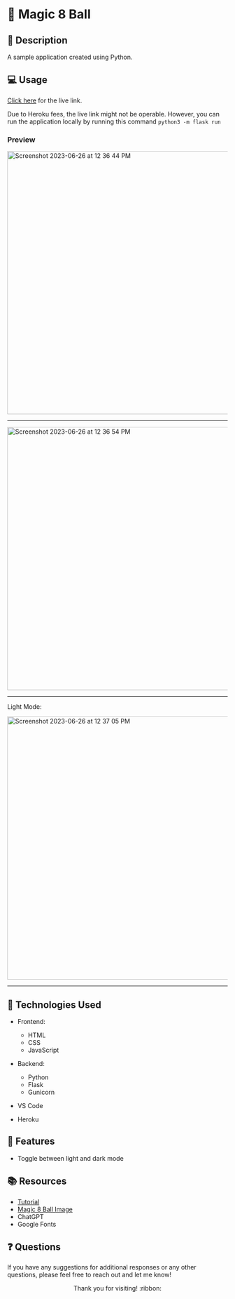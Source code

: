 # :8ball: Magic 8 Ball

## :pencil: Description

A sample application created using Python.

## :computer: Usage

[Click here](https://magic-8-ball1-53e2b49e6df5.herokuapp.com/) for the live link.

Due to Heroku fees, the live link might not be operable. However, you can run the application locally by running this command ```python3 -m flask run```

### Preview

<img width="600" alt="Screenshot 2023-06-26 at 12 36 44 PM" src="https://github.com/hbarry89/Magic-8-Ball/assets/106551259/900b89a9-026a-473f-85b8-e52e33dcc2b5">

---

<img width="600" alt="Screenshot 2023-06-26 at 12 36 54 PM" src="https://github.com/hbarry89/Magic-8-Ball/assets/106551259/17562443-8f69-4fa6-9054-e33959e6a897">

---

Light Mode:

<img width="600" alt="Screenshot 2023-06-26 at 12 37 05 PM" src="https://github.com/hbarry89/Magic-8-Ball/assets/106551259/1a62f105-fb59-49a3-b4a9-4e265d2215c8">

---

## :wrench: Technologies Used

- Frontend:
    - HTML
    - CSS
    - JavaScript

- Backend:
    - Python
    - Flask
    - Gunicorn

- VS Code
- Heroku

## :star2: Features

- Toggle between light and dark mode

## :books: Resources

- [Tutorial](https://www.codecademy.com/learn/learn-python-3)
- [Magic 8 Ball Image](https://www.canva.com/)
- ChatGPT
- Google Fonts

## :question: Questions

If you have any suggestions for additional responses or any other questions, please feel free to reach out and let me know!

<p align="center">Thank you for visiting! :ribbon:</p>